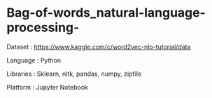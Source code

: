 # Bag-of-words_natural-language-processing-

Dataset : https://www.kaggle.com/c/word2vec-nlp-tutorial/data

Language : Python

Libraries : Sklearn, nltk, pandas, numpy, zipfile

Platform : Jupyter Notebook
